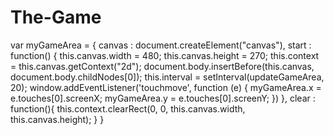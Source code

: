 # The-Game
var myGameArea = {   canvas : document.createElement("canvas"),   start : function() {     this.canvas.width = 480;     this.canvas.height = 270;     this.context = this.canvas.getContext("2d");     document.body.insertBefore(this.canvas, document.body.childNodes[0]);     this.interval = setInterval(updateGameArea, 20);     window.addEventListener('touchmove', function (e) {       myGameArea.x = e.touches[0].screenX;       myGameArea.y = e.touches[0].screenY;     })   },   clear : function(){     this.context.clearRect(0, 0, this.canvas.width, this.canvas.height);   } }
